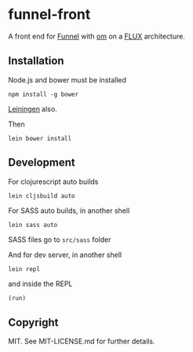 funnel-front
============

A front end for [Funnel](https://github.com/AF83/funnel) with
[om](https://github.com/swannodette/om)
on a [FLUX](http://facebook.github.io/react/docs/flux-overview.html)
architecture.

Installation
------------

Node.js and bower must be installed

```shell
npm install -g bower
```

[Leiningen](http://leiningen.org/) also.

Then

```shell
lein bower install
```


Development
-----------

For clojurescript auto builds

```shell
lein cljsbuild auto
```

For SASS auto builds, in another shell

```shell
lein sass auto
```

SASS files go to `src/sass` folder

And for dev server, in another shell

```shell
lein repl
```

and inside the REPL

```clojure
(run)
```

Copyright
---------

MIT. See MIT-LICENSE.md for further details.
